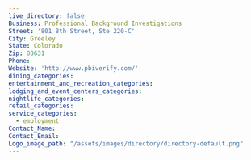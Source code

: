 ```yaml
---
live_directory: false
Business: Professional Background Investigations
Street: '801 8th Street, Ste 220-C'
City: Greeley
State: Colorado
Zip: 80631
Phone:
Website: 'http://www.pbiverify.com/'
dining_categories:
entertainment_and_recreation_categories:
lodging_and_event_centers_categories:
nightlife_categories:
retail_categories:
service_categories:
  - employment
Contact_Name:
Contact_Email:
Logo_image_path: "/assets/images/directory/directory-default.png"
---
```



